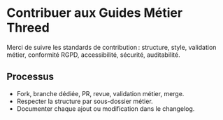# Contribuer aux Guides Métier Threed

Merci de suivre les standards de contribution : structure, style, validation métier, conformité RGPD, accessibilité, sécurité, auditabilité.

## Processus
- Fork, branche dédiée, PR, revue, validation métier, merge.
- Respecter la structure par sous-dossier métier.
- Documenter chaque ajout ou modification dans le changelog.
